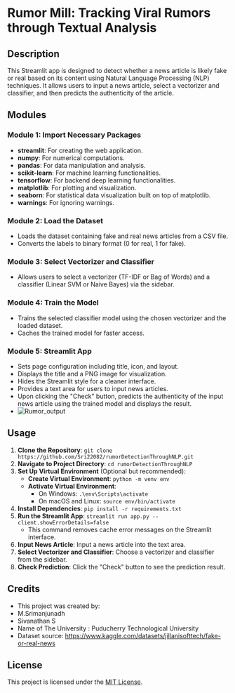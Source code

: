 # Rumor Mill: Tracking Viral Rumors through Textual Analysis

## Description

This Streamlit app is designed to detect whether a news article is likely fake or real based on its content using Natural Language Processing (NLP) techniques. It allows users to input a news article, select a vectorizer and classifier, and then predicts the authenticity of the article.

## Modules

### Module 1: Import Necessary Packages
- **streamlit**: For creating the web application.
- **numpy**: For numerical computations.
- **pandas**: For data manipulation and analysis.
- **scikit-learn**: For machine learning functionalities.
- **tensorflow**: For backend deep learning functionalities.
- **matplotlib**: For plotting and visualization.
- **seaborn**: For statistical data visualization built on top of matplotlib.
- **warnings**: For ignoring warnings.

### Module 2: Load the Dataset
- Loads the dataset containing fake and real news articles from a CSV file.
- Converts the labels to binary format (0 for real, 1 for fake).

### Module 3: Select Vectorizer and Classifier
- Allows users to select a vectorizer (TF-IDF or Bag of Words) and a classifier (Linear SVM or Naive Bayes) via the sidebar.

### Module 4: Train the Model
- Trains the selected classifier model using the chosen vectorizer and the loaded dataset.
- Caches the trained model for faster access.

### Module 5: Streamlit App
- Sets page configuration including title, icon, and layout.
- Displays the title and a PNG image for visualization.
- Hides the Streamlit style for a cleaner interface.
- Provides a text area for users to input news articles.
- Upon clicking the "Check" button, predicts the authenticity of the input news article using the trained model and displays the result.
- ![Rumor_output](https://github.com/Sri22082/rumorDetectionThroughNLP/assets/92198693/ab1e89a9-bca8-46e2-a3ae-98007c07d2ba)


## Usage

1. **Clone the Repository**: `git clone https://github.com/Sri22082/rumorDetectionThroughNLP.git`
2. **Navigate to Project Directory**: `cd rumorDetectionThroughNLP`
3. **Set Up Virtual Environment** (Optional but recommended):
   - **Create Virtual Environment**: `python -m venv env`
   - **Activate Virtual Environment**: 
     - On Windows: `.\env\Scripts\activate`
     - On macOS and Linux: `source env/bin/activate`
4. **Install Dependencies**: `pip install -r requirements.txt`
5. **Run the Streamlit App**: `streamlit run app.py --client.showErrorDetails=false`
   - This command removes cache error messages on the Streamlit interface.
6. **Input News Article**: Input a news article into the text area.
7. **Select Vectorizer and Classifier**: Choose a vectorizer and classifier from the sidebar.
8. **Check Prediction**: Click the "Check" button to see the prediction result.

## Credits

- This project was created by:
-  M.Srimanjunadh
-  Sivanathan S
-  Name of The University : Puducherry Technological University
- Dataset source: https://www.kaggle.com/datasets/jillanisofttech/fake-or-real-news

## License

This project is licensed under the [MIT License](LICENSE).
